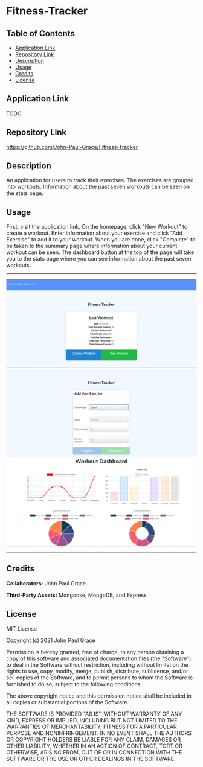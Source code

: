 # Fitness-Tracker

## Table of Contents

* [Application Link](#application%20link)
* [Repository Link](#repository%20link)
* [Description](#description)
* [Usage](#usage)
* [Credits](#credits)
* [License](#license)

## Application Link

TODO

## Repository Link

https://github.com/John-Paul-Grace/Fitness-Tracker

## Description

An application for users to track their exercises. The exercises are grouped into workouts. Information about the past seven workouts can be seen on the stats page.

## Usage

First, visit the application link. On the homepage, click "New Workout" to create a workout. Enter information about your exercise and click "Add Exercise" to add it to your workout. When you are done, click "Complete" to be taken to the summary page where information about your current workout can be seen. The dashboard button at the top of the page will take you to the stats page where you can see information about the past seven workouts.

---

![Summary Page](./public/images/Summary-Page.PNG)
![Exercise Page](./public/images/Exercise-Page.PNG)
![Stats Page](./public/images/Stats-Page.PNG)

---

## Credits

**Collaborators:** John Paul Grace

**Third-Party Assets:** Mongoose, MongoDB, and Express

## License

MIT License

Copyright (c) 2021 John Paul Grace

Permission is hereby granted, free of charge, to any person obtaining a copy
of this software and associated documentation files (the "Software"), to deal
in the Software without restriction, including without limitation the rights
to use, copy, modify, merge, publish, distribute, sublicense, and/or sell
copies of the Software, and to permit persons to whom the Software is
furnished to do so, subject to the following conditions:

The above copyright notice and this permission notice shall be included in all
copies or substantial portions of the Software.

THE SOFTWARE IS PROVIDED "AS IS", WITHOUT WARRANTY OF ANY KIND, EXPRESS OR
IMPLIED, INCLUDING BUT NOT LIMITED TO THE WARRANTIES OF MERCHANTABILITY,
FITNESS FOR A PARTICULAR PURPOSE AND NONINFRINGEMENT. IN NO EVENT SHALL THE
AUTHORS OR COPYRIGHT HOLDERS BE LIABLE FOR ANY CLAIM, DAMAGES OR OTHER
LIABILITY, WHETHER IN AN ACTION OF CONTRACT, TORT OR OTHERWISE, ARISING FROM,
OUT OF OR IN CONNECTION WITH THE SOFTWARE OR THE USE OR OTHER DEALINGS IN THE
SOFTWARE.